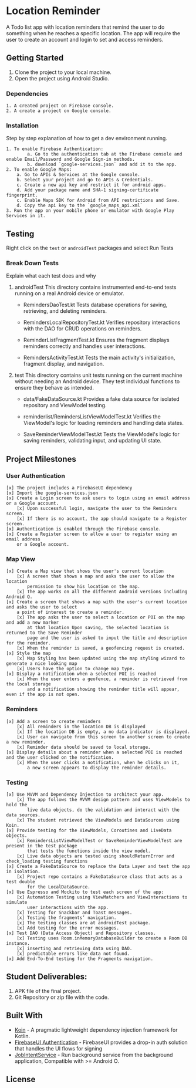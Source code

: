 # Location Reminder

A Todo list app with location reminders that remind the user to do something when he reaches a specific location. The app will require the user to create an account and login to set and access reminders.

## Getting Started

1. Clone the project to your local machine.
2. Open the project using Android Studio.

### Dependencies

```
1. A created project on Firebase console.
2. A create a project on Google console.
```

### Installation

Step by step explanation of how to get a dev environment running.

```
1. To enable Firebase Authentication:
        a. Go to the authentication tab at the Firebase console and enable Email/Password and Google Sign-in methods.
        b. download `google-services.json` and add it to the app.
2. To enable Google Maps:
    a. Go to APIs & Services at the Google console.
    b. Select your project and go to APIs & Credentials.
    c. Create a new api key and restrict it for android apps.
    d. Add your package name and SHA-1 signing-certificate fingerprint.
    c. Enable Maps SDK for Android from API restrictions and Save.
    d. Copy the api key to the `google_maps_api.xml`
3. Run the app on your mobile phone or emulator with Google Play Services in it.
```

## Testing

Right click on the `test` or `androidTest` packages and select Run Tests

### Break Down Tests

Explain what each test does and why

1. androidTest
   This directory contains instrumented end-to-end tests running on a real Android device or emulator.

    - RemindersDaoTest.kt
      Tests database operations for saving, retrieving, and deleting reminders.

    - RemindersLocalRepositoryTest.kt
      Verifies repository interactions with the DAO for CRUD operations on reminders.

    - ReminderListFragmentTest.kt
      Ensures the fragment displays reminders correctly and handles user interactions.

    - RemindersActivityTest.kt
      Tests the main activity's initialization, fragment display, and navigation.

2. test
   This directory contains unit tests running on the current machine without needing an Android device.
   They test individual functions to ensure they behave as intended.

    - data/FakeDataSource.kt
      Provides a fake data source for isolated repository and ViewModel testing.

    - reminderlist/RemindersListViewModelTest.kt
      Verifies the ViewModel's logic for loading reminders and handling data states.

    - SaveReminderViewModelTest.kt
      Tests the ViewModel's logic for saving reminders, validating input, and updating UI state.


## Project Milestones
### User Authentication
    [x] The project includes a FirebaseUI dependency
    [x] Import the google-services.json
    [x] Create a Login screen to ask users to login using an email address or a Google account. 
        [x] Upon successful login, navigate the user to the Reminders screen.   
        [x] If there is no account, the app should navigate to a Register screen.
    [x] Authentication is enabled through the Firebase console.
    [x] Create a Register screen to allow a user to register using an email address 
        or a Google account.
### Map View
    [x] Create a Map view that shows the user's current location
        [x] A screen that shows a map and asks the user to allow the location 
            permission to show his location on the map.
        [x] The app works on all the different Android versions including Android Q.
    [x] Create a screen that shows a map with the user's current location and asks the user to select
        a point of interest to create a reminder.
        [x] The app asks the user to select a location or POI on the map and add a new marker
            at that location Upon saving, the selected location is returned to the Save Reminder 
            page and the user is asked to input the title and description for the reminder.
        [x] When the reminder is saved, a geofencing request is created.
    [x] Style the map
        [x] Map Styling has been updated using the map styling wizard to generate a nice looking map
        [x] Users have the option to change map type.
    [x] Display a notification when a selected POI is reached
        [x] When the user enters a geofence, a reminder is retrieved from the local storage 
            and a notification showing the reminder title will appear, even if the app is not open.
### Reminders
    [x] Add a screen to create reminders
        [x] All reminders in the location DB is displayed
        [x] If the location DB is empty, a no data indicator is displayed.
        [x] User can navigate from this screen to another screen to create a new reminder.
        [x] Reminder data should be saved to local storage.
    [x] Display details about a reminder when a selected POI is reached and the user clicked on the notification.
        [x] When the user clicks a notification, when he clicks on it, 
            a new screen appears to display the reminder details.
### Testing
    [x] Use MVVM and Dependency Injection to architect your app.
        [x] The app follows the MVVM design pattern and uses ViewModels to hold the 
            live data objects, do the validation and interact with the data sources.
        [x] The student retrieved the ViewModels and DataSources using Koin.
    [x] Provide testing for the ViewModels, Coroutines and LiveData objects.
        [x] RemindersListViewModelTest or SaveReminderViewModelTest are present in the test package 
            that tests the functions inside the view model.
        [x] Live data objects are tested using shouldReturnError and check_loading testing functions
    [x] Create a FakeDataSource to replace the Data Layer and test the app in isolation.
        [x] Project repo contains a FakeDataSource class that acts as a test double
            for the LocalDataSource.
    [x] Use Espresso and Mockito to test each screen of the app:
        [x] Automation Testing using ViewMatchers and ViewInteractions to simulate 
            user interactions with the app.
        [x] Testing for Snackbar and Toast messages.
        [x] Testing the fragments’ navigation.
        [x] The testing classes are at androidTest package.
        [x] Add testing for the error messages.
    [x] Test DAO (Data Access Object) and Repository classes.
        [x] Testing uses Room.inMemoryDatabaseBuilder to create a Room DB instance.
        [x] inserting and retrieving data using DAO.
        [x] predictable errors like data not found.
    [x] Add End-To-End testing for the Fragments navigation.


## Student Deliverables:

1. APK file of the final project.
2. Git Repository or zip file with the code.

## Built With

* [Koin](https://github.com/InsertKoinIO/koin) - A pragmatic lightweight dependency injection framework for Kotlin.
* [FirebaseUI Authentication](https://github.com/firebase/FirebaseUI-Android/blob/master/auth/README.md) - FirebaseUI provides a drop-in auth solution that handles the UI flows for signing
* [JobIntentService](https://developer.android.com/reference/androidx/core/app/JobIntentService) - Run background service from the background application, Compatible with >= Android O.

## License

